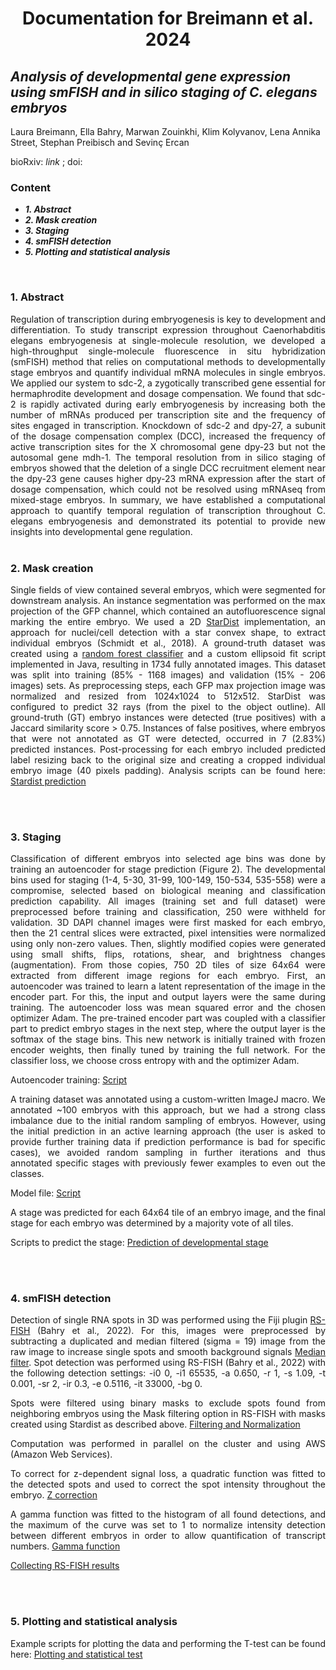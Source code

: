 <div align="center">
  
# Documentation for Breimann et al. 2024

</div>

## _**Analysis of developmental gene expression using smFISH and in silico staging of C. elegans embryos**_

 
Laura Breimann, Ella Bahry, Marwan Zouinkhi, Klim Kolyvanov, Lena Annika Street, Stephan Preibisch and Sevinç Ercan

bioRxiv: _link_ ; doi: 




### Content

* _**1.	Abstract**_
* _**2.	Mask creation**_
* _**3.	Staging**_
* _**4.	smFISH detection**_
* _**5.	Plotting and statistical analysis**_


<br />

<div style="text-align: justify">
 
### 1.	Abstract 


Regulation of transcription during embryogenesis is key to development and differentiation. To study transcript expression throughout Caenorhabditis elegans embryogenesis at single-molecule resolution, we developed a high-throughput single-molecule fluorescence in situ hybridization (smFISH) method that relies on computational methods to developmentally stage embryos and quantify individual mRNA molecules in single embryos. We applied our system to sdc-2, a zygotically transcribed gene essential for hermaphrodite development and dosage compensation. We found that sdc-2 is rapidly activated during early embryogenesis by increasing both the number of mRNAs produced per transcription site and the frequency of sites engaged in transcription. Knockdown of sdc-2 and dpy-27, a subunit of the dosage compensation complex (DCC), increased the frequency of active transcription sites for the X chromosomal gene dpy-23 but not the autosomal gene mdh-1. The temporal resolution from in silico staging of embryos showed that the deletion of a single DCC recruitment element near the dpy-23 gene causes higher dpy-23 mRNA expression after the start of dosage compensation, which could not be resolved using mRNAseq from mixed-stage embryos. In summary, we have established a computational approach to quantify temporal regulation of transcription throughout C. elegans embryogenesis and demonstrated its potential to provide new insights into developmental gene regulation. 
<br />
<br />


### 2. Mask creation

Single fields of view contained several embryos, which were segmented for downstream analysis. An instance segmentation was performed on the max projection of the GFP channel, which contained an autofluorescence signal marking the entire embryo. We used a 2D [StarDist](https://github.com/stardist/stardist) implementation, an approach for nuclei/cell detection with a star convex shape, to extract individual embryos (Schmidt et al., 2018). A ground-truth dataset was created using a [random forest classifier](https://github.com/PreibischLab/image_RF) and a custom ellipsoid fit script implemented in Java, resulting in 1734 fully annotated images. This dataset was split into training (85% - 1168 images) and validation (15% - 206 images) sets. As preprocessing steps, each GFP max projection image was normalized and resized from 1024x1024 to 512x512. StarDist was configured to predict 32 rays (from the pixel to the object outline). All ground-truth (GT) embryo instances were detected (true positives) with a Jaccard similarity score  > 0.75. Instances of false positives, where embryos that were not annotated as GT were detected, occurred in 7 (2.83%) predicted instances. Post-processing for each embryo included predicted label resizing back to the original size and creating a cropped individual embryo image (40 pixels padding). Analysis scripts can be found here: [Stardist prediction](https://github.com/PreibischLab/nd2totif-maskembryos-stagebin-pipeline/blob/master/2_stardist_predict.py)


<br />
<br />

### 3. Staging 

Classification of different embryos into selected age bins was done by training an autoencoder for stage prediction (Figure 2). The developmental bins used for staging (1-4, 5-30, 31-99, 100-149, 150-534, 535-558) were a compromise, selected based on biological meaning and classification prediction capability. All images (training set and full dataset) were preprocessed before training and classification, 250 were withheld for validation. 3D DAPI channel images were first masked for each embryo, then the 21 central slices were extracted, pixel intensities were normalized using only non-zero values. Then, slightly modified copies were generated using small shifts, flips, rotations, shear, and brightness changes (augmentation). From those copies, 750 2D tiles of size 64x64 were extracted from different image regions for each embryo. 
First, an autoencoder was trained to learn a latent representation of the image in the encoder part. For this, the input and output layers were the same during training. The autoencoder loss was mean squared error and the chosen optimizer Adam. The pre-trained encoder part was coupled with a classifier part to predict embryo stages in the next step, where the output layer is the softmax of the stage bins. This new network is initially trained with frozen encoder weights, then finally tuned by training the full network. For the classifier loss, we choose cross entropy with and the optimizer Adam. 

Autoencoder training: [Script]()


A training dataset was annotated using a custom-written ImageJ macro. We annotated ~100 embryos with this approach, but we had a strong class imbalance due to the initial random sampling of embryos. However, using the initial prediction in an active learning approach (the user is asked to provide further training data if prediction performance is bad for specific cases), we avoided random sampling in further iterations and thus annotated specific stages with previously fewer examples to even out the classes. 

Model file: [Script]()

A stage was predicted for each 64x64 tile of an embryo image, and the final stage for each embryo was determined by a majority vote of all tiles.

Scripts to predict the stage: [Prediction of developmental stage](https://github.com/PreibischLab/nd2totif-maskembryos-stagebin-pipeline/blob/master/4_stage_prediction.py)

<br />
<br />


### 4. smFISH detection 

Detection of single RNA spots in 3D was performed using the Fiji plugin [RS-FISH](https://github.com/PreibischLab/RS-FISH) (Bahry et al., 2022). For this, images were preprocessed by subtracting a duplicated and median filtered (sigma = 19) image from the raw image to increase single spots and smooth background signals [Median filter](https://github.com/PreibischLab/RS-FISH/blob/9f99b29e61ceba594b184a881c9fae8301b32aa2/src/main/java/util/MedianFilter.java). Spot detection was performed using RS-FISH (Bahry et al., 2022) with the following detection settings: -i0 0, -i1 65535, -a 0.650, -r 1, -s 1.09, -t 0.001, -sr 2, -ir 0.3, -e 0.5116, -it 33000, -bg 0. 


Spots were filtered using binary masks to exclude spots found from neighboring embryos using the Mask filtering option in RS-FISH with masks created using Stardist as described above. [Filtering and Normalization](https://github.com/PreibischLab/RS-FISH/blob/master/src/main/java/corrections/MaskFiltering.java)



Computation was performed in parallel on the cluster and using AWS (Amazon Web Services). 


To correct for z-dependent signal loss, a quadratic function was fitted to the detected spots and used to correct the spot intensity throughout the embryo. [Z correction](https://github.com/PreibischLab/RS-FISH/blob/9f99b29e61ceba594b184a881c9fae8301b32aa2/src/main/java/corrections/MaskFiltering.java)



A gamma function was fitted to the histogram of all found detections, and the maximum of the curve was set to 1 to normalize intensity detection between different embryos in order to allow quantification of transcript numbers. [Gamma function](https://github.com/PreibischLab/RS-FISH/blob/master/src/main/java/corrections/ZCorrection.java)



[Collecting RS-FISH results]()

<br />
<br /> 


### 5. Plotting and statistical analysis

Example scripts for plotting the data and performing the T-test can be found here: [Plotting and statistical test](https://github.com/ercanlab/2024_Breimann_et_al/tree/main/scripts/plotting)

<br />
<br />



